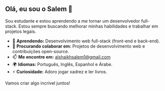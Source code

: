 ## Olá, eu sou o Salem 👋

Sou estudante e estou aprendendo a me tornar um desenvolvedor full-stack. Estou sempre buscando melhorar minhas habilidades e trabalhar em projetos legais.

- 🌱 **Aprendendo:** Desenvolvimento web full-stack (front-end e back-end).
- 👯 **Procurando colaborar em:** Projetos de desenvolvimento web e contribuições open-source.
- 📫 **Me encontre em:** [alshaikhsalem1@gmail.com](mailto:alshaikhsalem1@gmail.com)
- 🌍 **Idiomas:** Português, Inglês, Espanhol e Árabe.
- ⚡ **Curiosidade:** Adoro jogar xadrez e ler livros.

Vamos criar algo incrível juntos!
